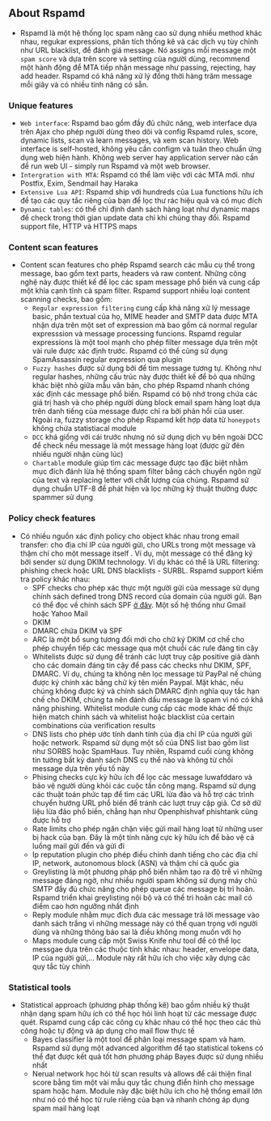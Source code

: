 ## About Rspamd
- Rspamd là một hệ thống lọc spam nâng cao sử dụng nhiều method khác nhau, regukar expressions, phân tích thống kê và các dịch vụ tùy chỉnh như URL blacklist, để đánh giá message. Nó assigns mỗi message một `spam score` và dựa trên score và setting của người dùng, recommend một hành động để MTA tiếp nhận message như passing, rejecting, hay add header. Rspamd có khả năng xử lý đồng thời hàng trăm message mỗi giây và có nhiều tính năng có sẵn.
### Unique features
- `Web interface`: Rspamd bao gồm đầy đủ chức năng, web interface dựa trên Ajax cho phép người dùng theo dõi và config Rspamd rules, score, dynamic lists, scan và learn messages, và xem scan history. Web interface is self-hosted, không yêu cần configm và tuân theo chuẩn ứng dụng web hiện hành. Không web server hay application server nào cần để run web UI - simply run Rspamd và một web browser.
- `Intergration with MTA`: Rspamd có thể làm việc với các MTA mới. như Postfix, Exim, Sendmail hay Haraka
- `Extensive Lua API`: Rspamd ship với hundreds của Lua functions hữu ích để tạo các quy tắc riêng của bạn để lọc thư rác hiệu quả và có mục đích
- `Dynamic tables`: có thể chỉ định danh sách hàng loạt như dynamic maps để check trong thời gian update data chỉ khi chúng thay đổi. Rspamd support file, HTTP và HTTPS maps
### Content scan features
- Content scan features cho phép Rspamd search các mẫu cụ thể trong message, bao gồm text parts, headers và raw content. Những công nghệ này được thiết kế để lọc các spam message phổ biến và cung cấp một khía cạnh tĩnh cả spam filter. Rspamd support nhiều loại content scanning checks, bao gồm:
  - `Regular expression filtering` cung cấp khả năng xử lý message basic, phần textual của họ, MIME header and SMTP data được MTA nhận dựa trên một set of expression mà bao gồm cả normal regular expresssion và message processing funcions. Rspamd regular expressions là một tool mạnh cho phép filter message dựa trên một vài rule được xác định trước. Rspamd có thể cũng sử dụng SpamAssassin regular expression qua plugin
  - `Fuzzy hashes` được sử dụng bởi để tìm message tương tự. Không như regular hashes, những cấu trúc này được thiết kế để bỏ qua những khác biệt nhỏ giữa mẫu văn bản, cho phép Rspamd nhanh chóng xác định các message phổ biến. Rspamd có bộ nhớ trong chứa các giá trị hash và cho phép người dùng block email spam hàng loạt dựa trên danh tiếng của message được chỉ ra bởi phản hồi của user. Ngoài ra, fuzzy storage cho phép Rspamd kết hợp data từ `honeypots` không chứa statistiacal module
  - `DCC` khá giống với cái trước nhưng nó sử dụng dịch vụ bên ngoài DCC để check nếu message là một message hàng loạt (được gử đên nhiều người nhận cùng lúc)
  - `Chartable` module giúp tìm các message được tạo đặc biệt nhằm mục đích đánh lừa hệ thống spam filter bằng cách chuyển ngôn ngữ của text và replacing letter với chất lượng của chúng. Rspamd sử dụng chuẩn UTF-8 để phát hiện và lọc những kỹ thuật thường được spammer sử dụng
### Policy check features
- Có nhiều nguồn xác định policy cho object khác nhau trong email transfer: cho địa chỉ IP của người gửi, cho URLs trong một message và thậm chí cho một message itself . Ví dụ, một message có thể đăng ký bởi sender sừ dụng DKIM technology. Ví dụ khác có thể là URL filtering: phishing check hoặc URL DNS blacklists - SURBL. Rspamd support kiểm tra policy khác nhau:
  - SPF checks cho phép xác thực một người gửi của message sử dụng chính sách defined trong DNS record của domain của người gửi. Bạn có thể đọc về chính sách SPF [ở đây](https://datatracker.ietf.org/doc/html/rfc7208). Một số hệ thống như Gmail hoặc Yahoo Mail
  - DKIM
  - DMARC chứa DKIM và SPF 
  - ARC là một bổ sung tương đối mới cho chữ ký DKIM cơ chế cho phép chuyển tiếp các message qua một chuỗi các rule đáng tin cậy
  - Whitelists được sử dụng để tránh các lượt truy cập positive giả dành cho các domain đáng tin cậy để pass các checks như DKIM, SPF, DMARC. Ví dụ, chúng ta không nên lọc message từ PayPal nế chúng được ký chính xác bằng chữ ký tên miền Paypal. Mặt khác, nếu chúng không được ký và chính sách DMARC định nghĩa quy tắc hạn chế cho DKIM, chúng ta nên đánh dấu message là spam vì nó có khả năng phishing. Whitelist module cung cấp các mode khác để thực hiện match chính sách và whitelist hoặc blacklist của certain combinations của verification results
  - DNS lists cho phép ước tính danh tính của địa chỉ IP của người gửi hoặc network. Rspamd sử dụng một số của DNS list bao gồm list như SORBS hoặc SpamHaus. Tuy nhiên, Rspamd cuối cùng không tin tưởng bất kỳ danh sách DNS cụ thể nào và không từ chối message dựa trên yếu tố này
  - Phising checks cực kỳ hữu ích để lọc các message luwafddaro và bảo vệ người dùng khỏi các cuộc tấn công mạng. Rspamd sử dụng các thuật toán phức tạp để tìm các URL lừa đảo và hỗ trợ các trình chuyển hướng URL phổ biến để tránh các lượt truy cập giả. Cơ sở dữ liệu lừa đảo phổ biến, chẳng hạn như Openphishvaf phishtank cũng được hỗ trợ
  - Rate limits cho phép ngăn chặn việc gửi mail hàng loạt từ những user bị hack của bạn. Đây là một tính năng cực kỳ hữu ích để bảo vệ cả luồng mail gửi đến và gửi đi
  - Ip reputation plugin cho phép điều chỉnh danh tiếng cho các địa chỉ IP, network, autonomous block (ASN) và thậm chí cả quốc gia
  - Greylisting là một phương pháp phổ biến nhằm tạo ra độ trễ vì những message đáng ngờ, như nhiều người spam không sử dụng máy chủ SMTP đầy đủ chức năng cho phép queue các message bị trì hoãn. Rspamd triển khai greylisting nội bộ và có thể trì hoãn các mail có điểm cao hơn ngưỡng nhất định
  - Reply module nhằm mục đích đưa các message trả lời message vào danh sách trắng vì những message này có thể quan trọng với người dùng và những thông báo sai là điều không mong muốn với họ
  - Maps module cung cấp một Swiss Knife như tool để có thể lọc messgae dựa trên các thuộc tính khác nhau: header, envelope data, IP của người gửi,... Module này rất hữu ích cho việc xây dựng các quy tắc tùy chỉnh
### Statistical tools
- Statistical approach (phương pháp thống kê) bao gồm nhiều kỹ thuật nhận dạng spam hữu ích có thể học hỏi linh hoạt từ các message được quét. Rspamd cung cấp các công cụ khác nhau có thể học theo các thủ công hoặc tự động và áp dụng cho mail flow thực tế
  - Bayes classifier là một tool để phân loại message spam và ham. Rspamd sử dụng một advanced algorithm để tạo statistical tokens có thể đạt được kết quả tốt hơn phương pháp Bayes được sử dụng nhiều nhất
  - Nerual network học hỏi từ scan results và allows để cải thiện final score bằng tìm một vài 
mẫu quy tắc chung điển hình cho message spam hoặc ham. Module này đặc biệt hữu ích cho hệ thống email lớn như nó có thể học từ rule riêng của bạn và nhanh chóng áp dụng spam mail hàng loạt
